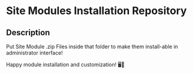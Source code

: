 # Site Modules Installation Repository

## Description
Put Site Module .zip Files inside that folder to make them install-able in administrator interface!

Happy module installation and customization! 🖥️🔧
